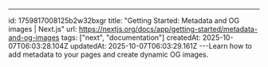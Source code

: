 ---
id: 1759817008125b2w32bxgr
title: "Getting Started: Metadata and OG images | Next.js"
url: https://nextjs.org/docs/app/getting-started/metadata-and-og-images
tags: ["next", "documentation"]
createdAt: 2025-10-07T06:03:28.104Z
updatedAt: 2025-10-07T06:03:29.161Z
---Learn how to add metadata to your pages and create dynamic OG images.
